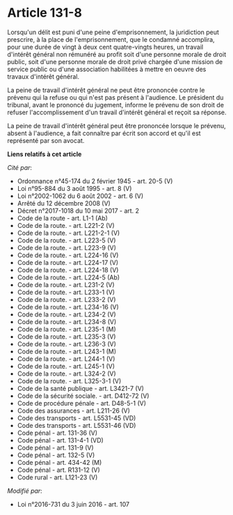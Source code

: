 # Article 131-8

Lorsqu'un délit est puni d'une peine d'emprisonnement, la juridiction peut prescrire, à la place de l'emprisonnement, que le
condamné accomplira, pour une durée de vingt à deux cent quatre-vingts heures, un travail d'intérêt général non rémunéré au
profit soit d'une personne morale de droit public, soit d'une personne morale de droit privé chargée d'une mission de service
public ou d'une association habilitées à mettre en oeuvre des travaux d'intérêt général.

La peine de travail d'intérêt général ne peut être prononcée contre le prévenu qui la refuse ou qui n'est pas présent à
l'audience. Le président du tribunal, avant le prononcé du jugement, informe le prévenu de son droit de refuser
l'accomplissement d'un travail d'intérêt général et reçoit sa réponse.

La peine de travail d'intérêt général peut être prononcée lorsque le prévenu, absent à l'audience, a fait connaître par écrit
son accord et qu'il est représenté par son avocat.

**Liens relatifs à cet article**

_Cité par_:

  - Ordonnance n°45-174 du 2 février 1945 - art. 20-5 (V)
  - Loi n°95-884 du 3 août 1995 - art. 8 (V)
  - Loi n°2002-1062 du 6 août 2002 - art. 6 (V)
  - Arrêté du 12 décembre 2008 (V)
  - Décret n°2017-1018 du 10 mai 2017 - art. 2
  - Code de la route - art. L1-1 (Ab)
  - Code de la route. - art. L221-2 (V)
  - Code de la route. - art. L221-2-1 (V)
  - Code de la route. - art. L223-5 (V)
  - Code de la route. - art. L223-9 (V)
  - Code de la route. - art. L224-16 (V)
  - Code de la route. - art. L224-17 (V)
  - Code de la route. - art. L224-18 (V)
  - Code de la route. - art. L224-5 (Ab)
  - Code de la route. - art. L231-2 (V)
  - Code de la route. - art. L233-1 (V)
  - Code de la route. - art. L233-2 (V)
  - Code de la route. - art. L234-16 (V)
  - Code de la route. - art. L234-2 (V)
  - Code de la route. - art. L234-8 (V)
  - Code de la route. - art. L235-1 (M)
  - Code de la route. - art. L235-3 (V)
  - Code de la route. - art. L236-3 (V)
  - Code de la route. - art. L243-1 (M)
  - Code de la route. - art. L244-1 (V)
  - Code de la route. - art. L245-1 (V)
  - Code de la route. - art. L324-2 (V)
  - Code de la route. - art. L325-3-1 (V)
  - Code de la santé publique - art. L3421-7 (V)
  - Code de la sécurité sociale. - art. D412-72 (V)
  - Code de procédure pénale - art. D48-5-1 (V)
  - Code des assurances - art. L211-26 (V)
  - Code des transports - art. L5531-45 (VD)
  - Code des transports - art. L5531-46 (VD)
  - Code pénal - art. 131-36 (V)
  - Code pénal - art. 131-4-1 (VD)
  - Code pénal - art. 131-9 (V)
  - Code pénal - art. 132-5 (V)
  - Code pénal - art. 434-42 (M)
  - Code pénal - art. R131-12 (V)
  - Code rural - art. L121-23 (V)

_Modifié par_:

  - Loi n°2016-731 du 3 juin 2016 - art. 107

